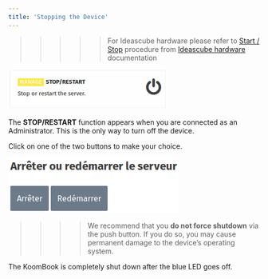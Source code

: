 ```yaml
---
title: 'Stopping the Device'
---
```


>>>>> For Ideascube hardware please refer to [Start / Stop](http://ideascube-hardware.doc.bibliosansfrontieres.org/en/start_stop) procedure from [Ideascube hardware](http://ideascube-hardware.doc.bibliosansfrontieres.org) documentation

![](cartesAdmin-2.jpg)

The **STOP/RESTART** function appears when you are connected as an Administrator. This is the only way to turn off the device. 

Click on one of the two buttons to make your choice.

![](arret.png)

>>>>We recommend that you **do not force shutdown** via the push button. If you do so, you may cause permanent damage to the device’s operating system.

The KoomBook is completely shut down after the blue LED goes off.